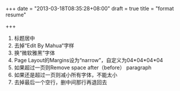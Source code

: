 +++
date = "2013-03-18T08:35:28+08:00"
draft = true
title = "format resume"

+++



1. 标题居中
2. 去掉“Edit By Mahua“字样
3. 换“微软雅黑”字体
4. Page Layout的Margins设为“narrow”，自定义为04\*04\*04\*04
5. 如果超过一页则Remove space after（before） paragraph
6. 如果还是超过一页则减小所有字体，不能太小
7. 去掉最后一个空行，删中间那行再退回去
